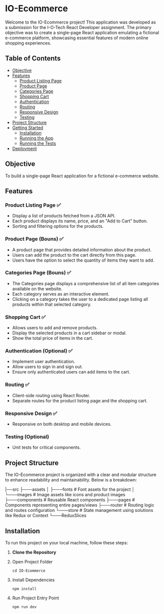 # IO-Ecommerce 

Welcome to the IO-Ecommerce project! This application was developed as a submission for the I-O-Tech React Developer assignment. The primary objective was to create a single-page React application emulating a fictional e-commerce platform, showcasing essential features of modern online shopping experiences.


## Table of Contents

- [Objective](#objective)
- [Features](#features)
  - [Product Listing Page](#product-listing-page)
  - [Product Page](#product-page)
  - [Categories Page](#categories-page)
  - [Shopping Cart](#shopping-cart)
  - [Authentication](#authentication-optional)
  - [Routing](#routing)
  - [Responsive Design](#responsive-design)
  - [Testing](#testing-optional)
- [Project Structure](#project-structure)
- [Getting Started](#getting-started)
  - [Installation](#installation)
  - [Running the App](#running-the-app)
  - [Running the Tests](#running-the-tests)
- [Deployment](#deployment)

## Objective

To build a single-page React application for a fictional e-commerce website.

## Features

### Product Listing Page ✅

- Display a list of products fetched from a JSON API.
- Each product displays its name, price, and an "Add to Cart" button.
- Sorting and filtering options for the products.

### Product Page (Bouns) ✅
- A product page that provides detailed information about the product.
- Users can add the product to the cart directly from this page.
- Users have the option to select the quantity of items they want to add.

### Categories Page (Bouns) ✅
- The Categories page displays a comprehensive list of all item categories available on the website.
- Each category serves as an interactive element.
- Clicking on a category takes the user to a dedicated page listing all products within that selected category.

### Shopping Cart ✅

- Allows users to add and remove products.
- Display the selected products in a cart sidebar or modal.
- Show the total price of items in the cart.

### Authentication (Optional) ✅

- Implement user authentication.
- Allow users to sign in and sign out.
- Ensure only authenticated users can add items to the cart.

### Routing ✅

- Client-side routing using React Router.
- Separate routes for the product listing page and the shopping cart.

### Responsive Design ✅

- Responsive on both desktop and mobile devices.

### Testing (Optional)

- Unit tests for critical components.

## Project Structure

The IO-Ecommerce project is organized with a clear and modular structure to enhance readability and maintainability. Below is a breakdown:


|──src
    ├───assets
    │   ├───fonts # Font assets for the project
    │   └───images # Image assets like icons and product images
    ├───components # Reusable React components
    ├───pages # Components representing entire pages/views
    ├───router # Routing logic and routes configuration
    └───store # State management using solutions like Redux or Context
        └───ReduxSlices


## Installation
To run this project on your local machine, follow these steps:

1. **Clone the Repository**

2. Open Project Folder
   ```
   cd IO-Ecommerce
   ```
3. Install Dependencies
   ```
   npm install
   ```
4. Run Project Entry Point

   ```
   npm run dev
   ```
